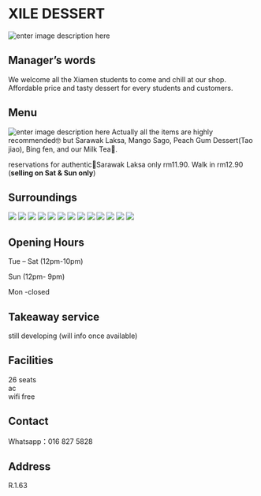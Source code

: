 ﻿# XILE DESSERT
![enter image description here](https://s3.tebi.io/img.xmummap.com/1_xile_logo.jpg)

## Manager’s words

We welcome all the Xiamen students to come and chill at our shop. Affordable price and tasty dessert for every students and customers.

## Menu

![enter image description here](https://s3.tebi.io/img.xmummap.com/1_xile_menu.jpg?AWSAccessKeyId=4sr3toneyHtmrJY7&Signature=dvUB1cLjCbH8QaWv7IgBSMt4ZG4=&Expires=1757394469)
Actually all the items are highly recommended🤓 but Sarawak Laksa, Mango Sago, Peach Gum Dessert(Tao jiao), Bing fen, and our Milk Tea🧋.

reservations for authentic💯Sarawak Laksa only rm11.90. Walk in rm12.90 (**selling on Sat & Sun only**)

## Surroundings

<div class="image-slide">
  <img src="https://s3.tebi.io/img.xmummap.com/1_xile_surd (1).jpg" /> 
  <img src="https://s3.tebi.io/img.xmummap.com/1_xile_surd (2).jpg" /> 
  <img src="https://s3.tebi.io/img.xmummap.com/1_xile_surd (3).jpg" /> 
  <img src="https://s3.tebi.io/img.xmummap.com/1_xile_surd (4).jpg" /> 
  <img src="https://s3.tebi.io/img.xmummap.com/1_xile_surd (5).jpg" /> 
  <img src="https://s3.tebi.io/img.xmummap.com/1_xile_surd (6).jpg" />
  <img src="https://s3.tebi.io/img.xmummap.com/1_xile_surd (7).jpg" /> 
  <img src="https://s3.tebi.io/img.xmummap.com/1_xile_surd (8).jpg" /> 
  <img src="https://s3.tebi.io/img.xmummap.com/1_xile_surd (9).jpg" /> 
  <img src="https://s3.tebi.io/img.xmummap.com/1_xile_surd (10).jpg" /> 
  <img src="https://s3.tebi.io/img.xmummap.com/1_xile_surd (11).jpg" /> 
  <img src="https://s3.tebi.io/img.xmummap.com/1_xile_surd (12).jpg" />
   <img src="https://s3.tebi.io/img.xmummap.com/1_xile_surd (13).jpg" />
</div>

## Opening Hours

Tue – Sat (12pm-10pm)  

Sun (12pm- 9pm)  

Mon -closed

## Takeaway service

still developing (will info once available)

## Facilities

26 seats  
ac  
wifi free

## Contact 

Whatsapp：016 827 5828

## Address

R.1.63
